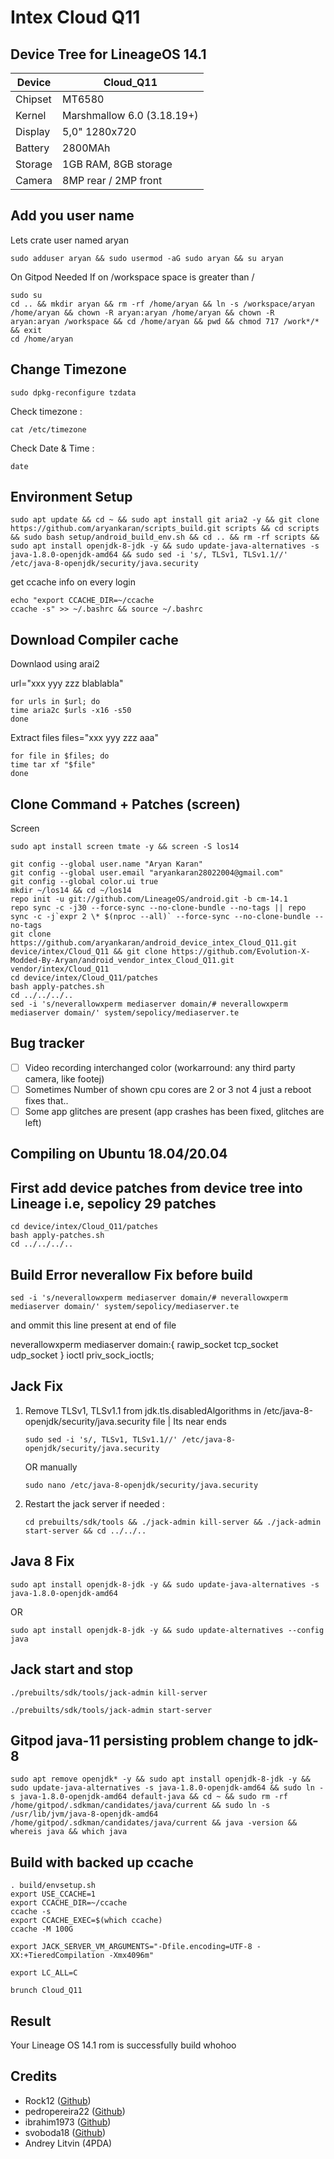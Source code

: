 Intex Cloud Q11
===========
Device Tree for LineageOS 14.1
------------------

| Device | Cloud_Q11 |
| ------ | ------ |
| Chipset | MT6580 |
| Kernel | Marshmallow 6.0 (3.18.19+) |
| Display | 5,0" 1280x720 |
| Battery | 2800MAh |
| Storage | 1GB RAM, 8GB storage |
| Camera | 8MP rear / 2MP front |

Add you user name
-----------------
Lets crate user named aryan 

```
sudo adduser aryan && sudo usermod -aG sudo aryan && su aryan
```

On Gitpod Needed If on /workspace space is greater than /
```
sudo su
cd .. && mkdir aryan && rm -rf /home/aryan && ln -s /workspace/aryan /home/aryan && chown -R aryan:aryan /home/aryan && chown -R aryan:aryan /workspace && cd /home/aryan && pwd && chmod 717 /work*/* && exit
cd /home/aryan
```

Change Timezone
----
```
sudo dpkg-reconfigure tzdata
```

Check timezone :
```
cat /etc/timezone
```

Check Date & Time :
```
date
```

Environment Setup
---
```
sudo apt update && cd ~ && sudo apt install git aria2 -y && git clone https://github.com/aryankaran/scripts_build.git scripts && cd scripts && sudo bash setup/android_build_env.sh && cd .. && rm -rf scripts && sudo apt install openjdk-8-jdk -y && sudo update-java-alternatives -s java-1.8.0-openjdk-amd64 && sudo sed -i 's/, TLSv1, TLSv1.1//' /etc/java-8-openjdk/security/java.security
```

get ccache info on every login
```
echo "export CCACHE_DIR=~/ccache
ccache -s" >> ~/.bashrc && source ~/.bashrc
```
Download Compiler cache
---
Downlaod using arai2

url="xxx yyy zzz blablabla"
```
for urls in $url; do
time aria2c $urls -x16 -s50
done
```

Extract files
files="xxx yyy zzz aaa"
```
for file in $files; do
time tar xf "$file"
done
```

Clone Command + Patches (screen)
---
Screen
```
sudo apt install screen tmate -y && screen -S los14
```

```
git config --global user.name "Aryan Karan"
git config --global user.email "aryankaran28022004@gmail.com"
git config --global color.ui true
mkdir ~/los14 && cd ~/los14
repo init -u git://github.com/LineageOS/android.git -b cm-14.1
repo sync -c -j30 --force-sync --no-clone-bundle --no-tags || repo sync -c -j`expr 2 \* $(nproc --all)` --force-sync --no-clone-bundle --no-tags
git clone https://github.com/aryankaran/android_device_intex_Cloud_Q11.git device/intex/Cloud_Q11 && git clone https://github.com/Evolution-X-Modded-By-Aryan/android_vendor_intex_Cloud_Q11.git vendor/intex/Cloud_Q11
cd device/intex/Cloud_Q11/patches
bash apply-patches.sh
cd ../../../..
sed -i 's/neverallowxperm mediaserver domain/# neverallowxperm mediaserver domain/' system/sepolicy/mediaserver.te
```

Bug	tracker
---------------
- [ ] Video recording interchanged color (workarround: any third party camera, like footej)
- [ ] Sometimes Number of shown cpu cores are 2 or 3 not 4 just a reboot fixes that..
- [ ] Some app glitches are present (app crashes has been fixed, glitches are left)

Compiling on Ubuntu 18.04/20.04
---------------

First add device patches from device tree into Lineage i.e, sepolicy 29 patches
---------------
```
cd device/intex/Cloud_Q11/patches
bash apply-patches.sh
cd ../../../..
```

Build Error neverallow Fix before build
---------------
```
sed -i 's/neverallowxperm mediaserver domain/# neverallowxperm mediaserver domain/' system/sepolicy/mediaserver.te
```
and ommit this line present at end of file

neverallowxperm mediaserver domain:{ rawip_socket tcp_socket udp_socket } ioctl priv_sock_ioctls;

Jack Fix 
---------------

1. Remove TLSv1, TLSv1.1 from jdk.tls.disabledAlgorithms in /etc/java-8-openjdk/security/java.security file | Its near ends
   ```
   sudo sed -i 's/, TLSv1, TLSv1.1//' /etc/java-8-openjdk/security/java.security
   ```
   OR manually
   ```
   sudo nano /etc/java-8-openjdk/security/java.security
   ```
3. Restart the jack server if needed :
   ```
   cd prebuilts/sdk/tools && ./jack-admin kill-server && ./jack-admin start-server && cd ../../..
   ```

Java 8 Fix
---
```
sudo apt install openjdk-8-jdk -y && sudo update-java-alternatives -s java-1.8.0-openjdk-amd64
```
OR
```
sudo apt install openjdk-8-jdk -y && sudo update-alternatives --config java
```
 Jack start and stop
 ---
 ```
./prebuilts/sdk/tools/jack-admin kill-server

./prebuilts/sdk/tools/jack-admin start-server
 ```
 
Gitpod java-11 persisting problem change to jdk-8
---
```
sudo apt remove openjdk* -y && sudo apt install openjdk-8-jdk -y && sudo update-java-alternatives -s java-1.8.0-openjdk-amd64 && sudo ln -s java-1.8.0-openjdk-amd64 default-java && cd ~ && sudo rm -rf /home/gitpod/.sdkman/candidates/java/current && sudo ln -s /usr/lib/jvm/java-8-openjdk-amd64 /home/gitpod/.sdkman/candidates/java/current && java -version && whereis java && which java
```

Build with backed up ccache
---------------
```
. build/envsetup.sh
export USE_CCACHE=1
export CCACHE_DIR=~/ccache
ccache -s
export CCACHE_EXEC=$(which ccache)
ccache -M 100G

export JACK_SERVER_VM_ARGUMENTS="-Dfile.encoding=UTF-8 -XX:+TieredCompilation -Xmx4096m"

export LC_ALL=C

brunch Cloud_Q11
```

Result
---------------

Your Lineage OS 14.1 rom is successfully build whohoo

Credits
---------------
* Rock12 ([Github](https://github.com/rock12))
* pedropereira22 ([Github](https://github.com/pedropereira22))
* ibrahim1973 ([Github](https://github.com/ibrahim1973))
* svoboda18 ([Github](https://github.com/svoboda18))
* Andrey Litvin (4PDA)
